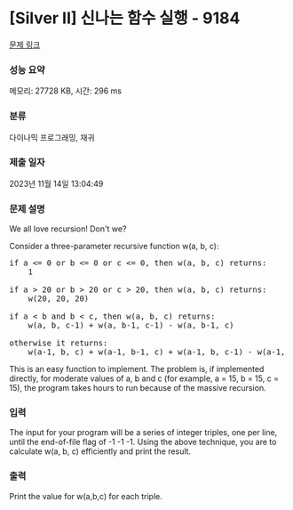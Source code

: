 # [Silver II] 신나는 함수 실행 - 9184 

[문제 링크](https://www.acmicpc.net/problem/9184) 

### 성능 요약

메모리: 27728 KB, 시간: 296 ms

### 분류

다이나믹 프로그래밍, 재귀

### 제출 일자

2023년 11월 14일 13:04:49

### 문제 설명

<p>We all love recursion! Don't we?</p>

<p>Consider a three-parameter recursive function w(a, b, c):</p>

<pre>if a <= 0 or b <= 0 or c <= 0, then w(a, b, c) returns:
    1

if a > 20 or b > 20 or c > 20, then w(a, b, c) returns:
    w(20, 20, 20)

if a < b and b < c, then w(a, b, c) returns:
    w(a, b, c-1) + w(a, b-1, c-1) - w(a, b-1, c)

otherwise it returns:
    w(a-1, b, c) + w(a-1, b-1, c) + w(a-1, b, c-1) - w(a-1, b-1, c-1)
</pre>

<p>This is an easy function to implement. The problem is, if implemented directly, for moderate values of a, b and c (for example, a = 15, b = 15, c = 15), the program takes hours to run because of the massive recursion.</p>

### 입력 

 <p>The input for your program will be a series of integer triples, one per line, until the end-of-file flag of -1 -1 -1. Using the above technique, you are to calculate w(a, b, c) efficiently and print the result. </p>

### 출력 

 <p>Print the value for w(a,b,c) for each triple.</p>

